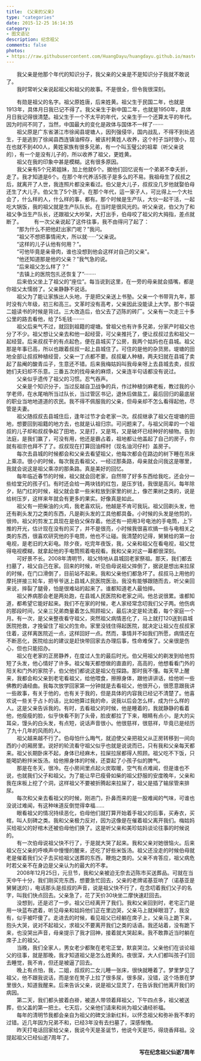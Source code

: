 ```yaml
---
title: 《父亲的父亲》
type: "categories"
date: 2015-12-25 16:14:35
category: 
- 图文语记
description: 纪念祖父
comments: false
photos:
- https://raw.githubusercontent.com/HuangDayu/huangdayu.github.io/master/assets/private/images/image-26.jpg
---
```


&emsp;&emsp;我父亲是他那个年代的知识分子，我父亲的父亲是不是知识分子我就不敢说了。  
&emsp;&emsp;我时常听父亲说起祖父和祖父的故事。不是很全，但令我很深刻。  

<!-- more -->

&emsp;&emsp;有勋是祖父的名字。祖父原姓唐，后来姓黄。祖父生于民国二年，也就是1913年，具体月日我已记不得了。我父亲生于新中国二年，也就是1950年，具体月日我记得很清楚。祖父生于一个不太平的年代，父亲生于一个还算太平的年代。因为时间不同了，当然，中国最大的变化是政体与国体不一样了·······  
&emsp;&emsp;祖父原是广东省湛江市徐闻县堤塘人，因列强侵华，国内战乱，不得不到处逃生，于是逃到了徐闻县西连镇油榨存，被该村黄姓人收养，这个村子当时很小，现在也就不到400人，黄姓家族有很多兄弟，有一个叫玉璧公的祖辈（听父亲说的），有一个是没有儿子的，所以收养了祖父，更姓黄。  
&emsp;&emsp;祖父在我的印象中甚是模糊。这有很多原因。  
&emsp;&emsp;我父亲有5个兄弟姐妹，加上他就6个。据他们回忆说有一个弟弟不幸夭折，走了。我才知道是6个。在那个年代养活5孩子是多么的不易。我祖母生了叔叔之后，就离开了人世，我连照片都没来看过。伯父是大儿子，叔叔没几岁他就娶伯母还生了大儿子。伯父生了5个孩子。在那个年代，這一家子人，可比得上一个大社会了，什么样的人，什么样的事，都有。那个时候是生产队，大伙一起干活，一起吃大锅饭，我的祖父就是生产队队长。在当时是很风光的。听父亲说，伯父为了和祖父争当生产队长，还跟祖父大吵架，大打出手，伯母咬了祖父的大拇指，差点就断了。
&emsp;&emsp;有一次父亲说起了这件往事，我不由得问了起了：  
&emsp;&emsp;“那为什么不把他赶出家门呢？”我问。  
&emsp;&emsp;“祖父不想把事情闹大，所以就······”父亲说。  
&emsp;&emsp;“这样的儿子认他有何用？”。  
&emsp;&emsp;“可他毕竟是亲骨肉，谁也没想到他会这样对自己的父亲"。  
&emsp;&emsp;“他还知道那是他的父亲？”我气急的说。  
&emsp;&emsp;“后来祖父怎么样了？”  
&emsp;&emsp;“去镇上的医院包扎还恢复了”········  
&emsp;&emsp;后来伯父坐上了祖父的“座位”。每当说到这里，在一旁的母亲就会插嘴，都是你祖父太懦弱了。父亲静静不说话。  
&emsp;&emsp;祖父为了能让家族出人头地，于是把父亲送上书塾。父亲一个书带背九年，那时没有六年级，初三和高三。文革时没有高考，父亲因此没能读上大学。那个书袋二姐读书的时候是背过。三大改造后，伯父去了迈陈的砖厂。父亲有一次走三十多公里的路去看他，给了5毛钱········  
&emsp;&emsp;祖父后来气不过，就回到祖籍的堤塘。曾祖父也有许多兄弟，分家产时祖父也分了不少。祖父想让父亲去和他一起经营，可父亲推托了，便让叔叔过去和祖父一起经营。后来叔叔干的有点起色，便在县城买了公房，我两个姑妈也在县城。祖父那是年事已高，所以也跟着叔叔一起上县城住了。可住的是他的杂货房。堤塘的田地全部让叔叔种植经营，父亲一丁点都不要。叔叔雇人种植，两夫妇就在县城了卖起了盐阉的酸青瓜子，生意还不错。后来我梅姑妈叫我母亲呀上去县城去卖，叔叔她们夫妇却不乐意。三番五次的找母亲的麻烦，父亲连半句话都没有说过。  
&emsp;&emsp;父亲似乎遗传了祖父的习惯。忍气吞声。  
&emsp;&emsp;父亲是个知识分子，当过反越自卫战争的兵，作过种植剑麻老板，教过我的小学老师，在水尾哨所当过队长，当过管区书记，退休后做盐工，最后回归的最底层的职业当地地道道的农民。我不得不佩服我的父亲，但母亲却不怎么看得起他，尽管是夫妻。  
&emsp;&emsp;祖父随叔叔去县城住后，逢年过节才会老家一次。叔叔继承了祖父在堤塘的田地，想要回到祖籍的地方去，也就是认祖归宗。可问题来了。与祖父同辈的一个祖叔的儿子却和叔叔争起了田地，又是打，又是骂，又是破坏已经种好的植物。告到法庭，是我们赢了，可没有用，他还是霸占着，祖地都让他盖起了自己的房子，你就有祖宗也拜不了了。叔叔现在打算回油榨村（现名油河仔村）盖房子。  
&emsp;&emsp;每次去县城的时候都会和父亲去看望祖父，他每次都会在路边的树下睡在吊床上乘凉。很小的时候，每次我去看祖父，一经过那条路，母亲就会问我这是哪里，我就会说这是祖父乘凉的那条路。真是美好的回忆。  
&emsp;&emsp;每年临近春节的时候，祖父就会回老家，自然带了好多东西给我吃，还会分一些给堂兄的孩子们。有时还会给一两块钱的红包，是压岁钱，我很是高兴。每年除夕，贴门红的时候，祖父就会拿一些米粒放到家里的树上，像芒果树之类的，说是给树压岁，这样来年就会有更多的果实。好像真是如此。  
&emsp;&emsp;祖父有一把柴油的火鸡，我老喜欢玩，他越是不肯可我玩。祖父回剃头发，他还有剃头发刀之类的东西，凡是剃头发的工具他都具备。小时候的头发是他剪的，很帅。祖父的剪发工具现在是伯父保存着。他还有一把用3号电池的手电筒，上下推的开光，估计现在没有的买了，并不是很亮，小时候我很喜欢搞一些与电相关之类的东西，很喜欢研究他的手电筒，他也不让碰。我清楚的记得，舅舅给的第一台电视，是老旧的大彩电。除夕夜，吃完年夜饭，我，父亲和祖父在看电视，祖父觉得电视模糊，就拿起他的手电筒照着电视看。我和父亲对这一幕都很深刻。  
&emsp;&emsp;可好景不长。2008年清明节，祖父特地从县城回老家祭祖。那天，我们都去扫墓了，祖父自己在家。回来的时候，听见伯母说祖父摔倒了，据说是想出来拉尿的时候，在门口滑倒了，目前站不起来。我和父亲他们都急坏了。叔叔马上用他的摩托拼接三轮车，把爷爷送上县城人民医院医治。我没有能够跟随而去，听父亲回来说，摔裂了腿骨，怕是很难站的起来了。谁都知道老人最怕摔。  
&emsp;&emsp;祖父养病那会老是两处跑，在县城人民医院和老家之间。他总说很累。谁都知道，都希望它能好起来。我们不在家的时候，老人家经常念叨我们父子两。他伤病的那段时间，父亲三兄弟商量着怎么照顾祖父，最后决定是轮流着，每个家庭一个月。有一次，是父亲整夜看守祖父，突然祖父病情恶化了，马上就打120送到县城医院抢救，才挽留住了祖父的生命。家里没钱住得起医院，就决定让祖父在叔叔家住着，这样离医院近一点，这样回好一点。然而，事情并不如我们所愿，病情还在不断恶化，医院给出的建议是赶快带回家去办理后事，性命难保了。父亲很是伤心，但也只能招办。  
&emsp;&emsp;祖父在老家的正房静养，在度过人生的最后时光。伯父用祖父的剃发到给他剪短了头发，他心情好了许多。祖父每天都想做的直直的，高高的，他想看看门外的阳关和门外的家院子，伯父他们都说这是祖父在探路。那时我不懂。每天早上醒来，我都会和父亲到老宅看祖父，给他喂食，擦擦身体，跟他讲讲话，给他听一些佛教的诵经曲。我每次放学回家第一分钟就是去看祖父，他很开心，很愿意跟我讲一些故事，有关于他的，也有关于我的，但是具体的内容我已经记不清楚了。他喜欢说一些关于占卜的话，比如他算过我的命，说我以后会怎么样，成为什么样的人。这是父亲告诉我的。有时，去看祖父的时候，他是睡着的，我就静静的看着他，他瘦瘦的脸，似乎快看不到了头骨，脸皮都拉了下来，眼睛有点小，是大的尖耳朵，馒头的白头发，有点短，说话声音很小。他很慈祥，很慈祥，毕竟已是经历了九十几年的风雨的人。  
&emsp;&emsp;祖父越来越不行了。伯母怕什么晦气，就迫使父亲把祖父从正房转移到一间向西的小的厢房里。说好的轮流看守祖父似乎也就是说说而已，只有我和父亲每天都来。祖父长期卧床不起，身体已经麻木，拉屎拉尿都得人照顾。祖父吃不下饭，只能喝奶粉拌米饭汤。给他擦身体的时候，还耍起了小孩子似的脾气。  
&emsp;&emsp;那是在冬天，很冷。在小房间里点起火炭取暖，空气有点难闻，但是谁也不说，也就我们父子和祖父。为了能让早已瘦骨如柴的祖父舒服的安度晚年，父亲和我在床板上挖了个洞，这样祖父不要被折腾起来拉屎了，祖父是插了输尿管来排尿。  
&emsp;&emsp;每次和父亲去看祖父的时候，刚进门，扑鼻而来的是一股难闻的气味，可谁也没说过难闻，有这种味道反倒觉得幸福……  
&emsp;&emsp;眼看祖父的情况持续恶化，伯母他们就打算开始着手祖父的后事，买寿衣，买棺，叫人刻碑之类。我和父亲极力反对，因为这像是在催着祖父离开我们。梅姑妈买给祖父的好棺木还被伯母他们换了。这是听父亲和美珍姑妈谈论往事的时候说的。  
&emsp;&emsp;有一次伯母说祖父快不行了，于是就大哭了起来。我和父亲对她很恼火。后来祖父在父亲的呼唤声中慢慢的醒来，还吃了好些米饭汤。祖父还没走的时候伯母就老是催着我们父子去买给祖父送葬的东西，鞭炮之类的。父亲不肯答应，祖父病危时若父亲不在身边是父亲认为的最大的不孝。  
&emsp;&emsp;2008年12月25日，元旦节，我和父亲被迫无奈去迈陈市买送葬品。可就在当天中午十分，我们刚买完东西，想要急忙回去，父亲的老牌诺基亚响了（诺基亚是舅舅送的），电话那头是叔叔的声音，说是祖父快不行了，在念叨着我们父子的名字，叫我们快点回去。父亲急了，花了天价30块坐二摩快速赶回去。  
&emsp;&emsp;没想到，还是迟了一步。祖父已经离开了我们。我和父亲回到时，老宅正门是用一块蓝布遮着，听见母亲和姑妈他们正在里边哭，父亲马上就掉眼泪了，我没有，似乎被吓傻了。走进去的时候，看见祖父已经躺在席子上，父亲马上跪下来，抱头大哭，说对不起祖父，求祖父不要离开我们之类的话语。我还站着，没有跪下来，也没哭出声音，母亲提示了我才回神，接着就大哭起来。我不敢靠近当时躺在席子上的祖父。  
&emsp;&emsp;当晚，我们全家人，男女老少都聚在老宅正堂，默哀哭泣。父亲他们在谈论祖父的往事，就是那晚，我才知道祖父是怎么姓黄的。夜很深，大人们都叫孩子们回去睡觉，我不肯，但还是被逼了回去。  
&emsp;&emsp;晚上有点怕，我，二姐，叔叔的二女儿睡一张床，很快就睡着了。梦里梦见了祖父，他不跟我说话，而是坐在凳子上拉了很多尿，很多尿，没错，这个场景在梦里很久，知道我醒来。后来告诉父亲，说是祖父显灵了，在告诉我们他离开我们的病因。  
&emsp;&emsp;第二天，我们都头披着白褂，被道人带领着拜祖父，下午四点多，祖父被送葬，伯父盖的第一把土。七天后，父亲他们请来和尚为祖父诵经祈福。  
&emsp;&emsp;每年的清明节我都会亲自为祖父的碑文涂新红料，以怀念祖父和弥补我不孝的过错。近几年因为兄弟不和，已经3年没有去扫墓了，深感惭愧。  
&emsp;&emsp;昨天打电话回家给父亲，我说今天是圣诞节，他说今天是15，得烧香拜祖。没提起祖父已经仙逝7周年了。  
  
<h4 align="right">写在纪念祖父仙逝7周年</h4>